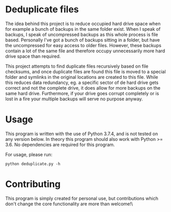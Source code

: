 # Deduplicate files

The idea behind this project is to reduce occupied hard drive space when for example a bunch of backups in the same folder exist. When I speak of backups, I speak of uncompressed backups as this whole process is file based. Personally I've got a bunch of backups sitting in a folder, but have the uncompressed for easy access to older files. However, these backups contain a lot of the same file and therefore occupy unnecessarily more hard drive space than required.
 
This project attempts to find duplicate files recursively based on file checksums, and once duplicate files are found this file is moved to a special folder and symlinks in the original locations are created to this file. While this reduces data redundancy, eg. a specific sector of de hard drive gets correct and not the complete drive, it does allow for more backups on the same hard drive. Furthermore, if your drive goes corrupt completely or is lost in a fire your multiple backups will serve no purpose anyway.

# Usage

This program is written with the use of Python 3.7.4, and is not tested on any version below. In theory this program should also work with Python >= 3.6. No dependencies are required for this program.

For usage, please run:
```
python deduplicate.py -h
```

# Contributing

This program is simply created for personal use, but contributions which don't change the core functionality are more than welcome!\
